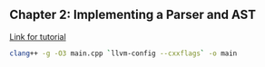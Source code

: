 ## Chapter 2: Implementing a Parser and AST

[Link for tutorial](https://llvm.org/docs/tutorial/MyFirstLanguageFrontend/LangImpl02.html)  

```bash
clang++ -g -O3 main.cpp `llvm-config --cxxflags` -o main
```
